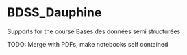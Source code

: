 # BDSS_Dauphine
Supports for the course Bases des données sémi structurées



TODO: Merge with PDFs, make notebooks self contained
